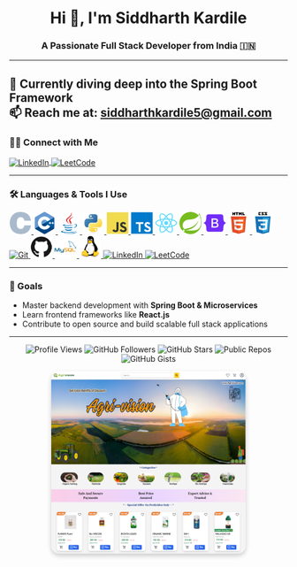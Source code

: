 


<h1 align="center">Hi 👋, I'm Siddharth Kardile</h1>
<h3 align="center">A Passionate Full Stack Developer from India 🇮🇳</h3>

---
🌱 Currently diving deep into the **Spring Boot Framework**  
📫 Reach me at: **siddharthkardile5@gmail.com**
---

### 🧑‍💻 Connect with Me
<p align="left">
  <a href="https://www.linkedin.com/in/siddharth-kardile-3a2978267/" target="_blank">
    <img align="center" src="https://raw.githubusercontent.com/rahuldkjain/github-profile-readme-generator/master/src/images/icons/Social/linked-in-alt.svg" alt="LinkedIn" height="30" width="40" />
  </a>
  
  <a href="https://leetcode.com/u/siddharthk004/" target="_blank">
    <img align="center" src="https://raw.githubusercontent.com/rahuldkjain/github-profile-readme-generator/master/src/images/icons/Social/leet-code.svg" alt="LeetCode" height="30" width="40" />
  </a>
</p>

---
### 🛠️ Languages & Tools I Use

<p align="left">
  <!-- Programming Languages -->
  <a href="https://www.cprogramming.com/" target="_blank" rel="noreferrer">
    <img src="https://raw.githubusercontent.com/devicons/devicon/master/icons/c/c-original.svg" alt="C" width="40" height="40"/>
  </a>
  <a href="https://www.w3schools.com/cpp/" target="_blank" rel="noreferrer">
    <img src="https://raw.githubusercontent.com/devicons/devicon/master/icons/cplusplus/cplusplus-original.svg" alt="C++" width="40" height="40"/>
  </a>
  <a href="https://www.java.com" target="_blank" rel="noreferrer">
    <img src="https://raw.githubusercontent.com/devicons/devicon/master/icons/java/java-original.svg" alt="Java" width="40" height="40"/>
  </a>
  <a href="https://www.python.org" target="_blank" rel="noreferrer">
    <img src="https://raw.githubusercontent.com/devicons/devicon/master/icons/python/python-original.svg" alt="Python" width="40" height="40"/>
  </a>
  <a href="https://developer.mozilla.org/en-US/docs/Web/JavaScript" target="_blank" rel="noreferrer">
    <img src="https://raw.githubusercontent.com/devicons/devicon/master/icons/javascript/javascript-original.svg" alt="JavaScript" width="40" height="40"/>
  </a>
  <a href="https://www.typescriptlang.org/" target="_blank" rel="noreferrer">
    <img src="https://raw.githubusercontent.com/devicons/devicon/master/icons/typescript/typescript-original.svg" alt="TypeScript" width="40" height="40"/>
  </a>

  <!-- Frameworks & Libraries -->
  <a href="https://reactjs.org/" target="_blank" rel="noreferrer">
    <img src="https://raw.githubusercontent.com/devicons/devicon/master/icons/react/react-original.svg" alt="React" width="40" height="40"/>
  </a>
  <a href="https://spring.io/projects/spring-boot" target="_blank" rel="noreferrer">
    <img src="https://raw.githubusercontent.com/devicons/devicon/master/icons/spring/spring-original.svg" alt="Spring Boot" width="40" height="40"/>
  </a>
  <a href="https://getbootstrap.com/" target="_blank" rel="noreferrer">
    <img src="https://raw.githubusercontent.com/devicons/devicon/master/icons/bootstrap/bootstrap-plain.svg" alt="Bootstrap" width="40" height="40"/>
  </a>

  <!-- Web Development -->
  <a href="https://www.w3.org/html/" target="_blank" rel="noreferrer">
    <img src="https://raw.githubusercontent.com/devicons/devicon/master/icons/html5/html5-original-wordmark.svg" alt="HTML" width="40" height="40"/>
  </a>
  <a href="https://www.w3schools.com/css/" target="_blank" rel="noreferrer">
    <img src="https://raw.githubusercontent.com/devicons/devicon/master/icons/css3/css3-original-wordmark.svg" alt="CSS" width="40" height="40"/>
  </a>

  <!-- Tools -->
  <a href="https://git-scm.com/" target="_blank" rel="noreferrer">
    <img src="https://www.vectorlogo.zone/logos/git-scm/git-scm-icon.svg" alt="Git" width="40" height="40"/>
  </a>
  <a href="https://github.com/" target="_blank" rel="noreferrer">
    <img src="https://raw.githubusercontent.com/devicons/devicon/master/icons/github/github-original.svg" alt="GitHub" width="40" height="40"/>
  </a>
  <a href="https://www.mysql.com/" target="_blank" rel="noreferrer">
    <img src="https://raw.githubusercontent.com/devicons/devicon/master/icons/mysql/mysql-original-wordmark.svg" alt="MySQL" width="40" height="40"/>
  </a>
  <a href="https://www.linux.org/" target="_blank" rel="noreferrer">
    <img src="https://raw.githubusercontent.com/devicons/devicon/master/icons/linux/linux-original.svg" alt="Linux" width="40" height="40"/>
  </a>

  <!-- Socials -->
  <a href="https://www.linkedin.com/in/siddharth-kardile-3a2978267/" target="_blank" rel="noreferrer">
    <img src="https://raw.githubusercontent.com/rahuldkjain/github-profile-readme-generator/master/src/images/icons/Social/linked-in-alt.svg" alt="LinkedIn" width="40" height="40"/>
  </a>
  <a href="https://leetcode.com/u/siddharthk004/" target="_blank" rel="noreferrer">
    <img src="https://raw.githubusercontent.com/rahuldkjain/github-profile-readme-generator/master/src/images/icons/Social/leet-code.svg" alt="LeetCode" width="40" height="40"/>
  </a>
</p>

---

### 🚀 Goals
- Master backend development with **Spring Boot & Microservices**
- Learn frontend frameworks like **React.js**
- Contribute to open source and build scalable full stack applications

---
<p align="center">
  <!-- Profile Views -->
  <img src="https://komarev.com/ghpvc/?username=siddharthk004&label=Profile%20views&color=0e75b6&style=flat" alt="Profile Views" />

  <!-- GitHub Followers -->
  <img src="https://img.shields.io/github/followers/siddharthk004?label=Followers&style=flat&color=0e75b6" alt="GitHub Followers" />

  <!-- GitHub Stars -->
  <img src="https://img.shields.io/github/stars/siddharthk004?affiliations=OWNER%2CCOLLABORATOR&style=flat&color=0e75b6" alt="GitHub Stars" />

  <!-- GitHub Repos -->
  <img src="https://img.shields.io/badge/Public%20Repos-10-blue?style=flat&logo=github" alt="Public Repos" />

  <!-- GitHub Gists -->
  <img src="https://img.shields.io/badge/Gists-Available-informational?style=flat&logo=github" alt="GitHub Gists" />
</p>
<p align="center">
  <img src="https://github.com/siddharthk004/siddharthk004/blob/main/Screenshot%202025-04-09%20192019.png?raw=true" 
       alt="Screenshot"
       style="border-radius: 15px; width: 70%; max-width: 600px; box-shadow: 0 4px 8px rgba(0,0,0,0.2);" />
</p>

